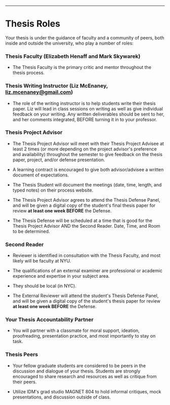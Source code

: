 
___
# Thesis Roles

Your thesis is under the guidance of faculty and a community of peers, both inside and outside the university, who play a number of roles:

### Thesis Faculty \(Elizabeth Henaff and Mark Skywarek\)

* The Thesis Faculty is the primary critic and mentor throughout the thesis process.

### Thesis Writing Instructor \(Liz McEnaney, liz.mcenaney@gmail.com\)

* The role of the writing instructor is to help students write their thesis paper. Liz will lead in class sessions on writing as well as give individual feedback on your writing. Any written deliverables should be sent to her, and her comments integrated, BEFORE turning it in to your professor. 

### Thesis Project Advisor

* The Thesis Project Advisor will meet with their Thesis Project Advisee at least 2 times \(or more depending on the project advisor's preference and availability\) throughout the semester to give feedback on the thesis paper, project, and/or defense presentation.

* A learning contract is encouraged to give both advisor/advisee a written document of expectations.

* The Thesis Student will document the meetings \(date, time, length, and typed notes\) on their process website.

* The Thesis Project Advisor agrees to attend the Thesis Defense Panel, and will be given a digital copy of the student's final thesis paper for review **at least one week BEFORE** the Defense.

* The Thesis Defense will be scheduled at a time that is good for the Thesis Project Advisor AND the Second Reader. Date, Time, and Room to be determined.

### Second Reader

* Reviewer is identified in consultation with the Thesis Faculty, and most likely will be faculty at NYU.

* The qualifications of an external examiner are professional or academic experience and expertise in your subject area.

* They should be local \(in NYC\).

* The External Reviewer will attend the student's Thesis Defense Panel, and will be given a digital copy of the student's thesis paper for review **at least one week BEFORE**  the Defense.

### Your Thesis Accountability Partner

* You will partner with a classmate for moral support, ideation, proofreading, presentation practice, and most importantly to stay on task.

### Thesis Peers

* Your fellow graduate students are considered to be peers in the discussion and dialogue of your thesis. Students are strongly encouraged to share research and resources as well as critique from their peers.

* Utilize IDM's grad studio MAGNET 804 to hold informal critiques, mock presentations, and discussion outside of class.



